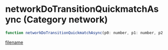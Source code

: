 # networkDoTransitionQuickmatchAsync (Category network)

```js
function networkDoTransitionQuickmatchAsync(p0: number, p1: number, p2: number, p3: number): boolean
```

[filename](networkDoTransitionQuickmatchAsync_m.md ':include')